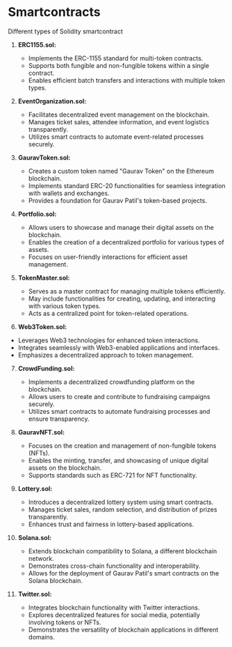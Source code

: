 # Smartcontracts
Different types of Solidity smartcontract 
1. **ERC1155.sol:**
   - Implements the ERC-1155 standard for multi-token contracts.
   - Supports both fungible and non-fungible tokens within a single contract.
   - Enables efficient batch transfers and interactions with multiple token types.

2. **EventOrganization.sol:**
   - Facilitates decentralized event management on the blockchain.
   - Manages ticket sales, attendee information, and event logistics transparently.
   - Utilizes smart contracts to automate event-related processes securely.

3. **GauravToken.sol:**
   - Creates a custom token named "Gaurav Token" on the Ethereum blockchain.
   - Implements standard ERC-20 functionalities for seamless integration with wallets and exchanges.
   - Provides a foundation for Gaurav Patil's token-based projects.

4. **Portfolio.sol:**
   - Allows users to showcase and manage their digital assets on the blockchain.
   - Enables the creation of a decentralized portfolio for various types of assets.
   - Focuses on user-friendly interactions for efficient asset management.


5. **TokenMaster.sol:**
   - Serves as a master contract for managing multiple tokens efficiently.
   - May include functionalities for creating, updating, and interacting with various token types.
   - Acts as a centralized point for token-related operations.

6.  **Web3Token.sol:**
   - Leverages Web3 technologies for enhanced token interactions.
   - Integrates seamlessly with Web3-enabled applications and interfaces.
   - Emphasizes a decentralized approach to token management.

7. **CrowdFunding.sol:**
   - Implements a decentralized crowdfunding platform on the blockchain.
   - Allows users to create and contribute to fundraising campaigns securely.
   - Utilizes smart contracts to automate fundraising processes and ensure transparency.

8. **GauravNFT.sol:**
   - Focuses on the creation and management of non-fungible tokens (NFTs).
   - Enables the minting, transfer, and showcasing of unique digital assets on the blockchain.
   - Supports standards such as ERC-721 for NFT functionality.

9. **Lottery.sol:**
    - Introduces a decentralized lottery system using smart contracts.
    - Manages ticket sales, random selection, and distribution of prizes transparently.
    - Enhances trust and fairness in lottery-based applications.

10. **Solana.sol:**
    - Extends blockchain compatibility to Solana, a different blockchain network.
    - Demonstrates cross-chain functionality and interoperability.
    - Allows for the deployment of Gaurav Patil's smart contracts on the Solana blockchain.

11. **Twitter.sol:**
    - Integrates blockchain functionality with Twitter interactions.
    - Explores decentralized features for social media, potentially involving tokens or NFTs.
    - Demonstrates the versatility of blockchain applications in different domains.
